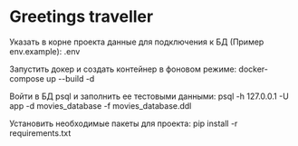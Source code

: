 # Greetings traveller

Указать в корне проекта данные для подключения к БД (Пример env.example):
.env

Запустить докер и создать контейнер в фоновом режиме:
docker-compose up --build -d

Войти в БД psql и заполнить ее тестовыми данными:
psql -h 127.0.0.1 -U app -d movies_database -f movies_database.ddl

Установить необходимые пакеты для проекта:
pip install -r requirements.txt